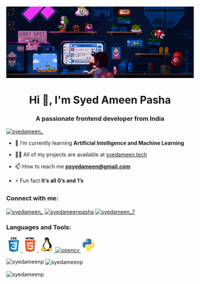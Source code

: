 [![MasterHead](https://raw.githubusercontent.com/mosh3eb/Portfolio_Page/main/images/bg.gif)](https://syedameenp.io)
<h1 align="center">Hi 👋, I'm Syed Ameen Pasha</h1>
<h3 align="center">A passionate frontend developer from India</h3>
<!-- (img align="right" alt="Coding" width="400" src="[https://media4.giphy.com/media/v1.Y2lkPTc5MGI3NjExdjdvNmpsdmg1dXR5dnlqaXhmZTN1dTZ0MG5yc3hraXNrMjdrMGxzbiZlcD12MV9pbnRlcm5hbF9naWZfYnlfaWQmY3Q9cw/3iyKHMIKg5VWG6qHUm/giphy.gif](https://media4.giphy.com/media/NytMLKyiaIh6VH9SPm/giphy.gif?cid=ecf05e47eugxpijfdfrn3nue05ditzdf4tbdeoxx8rl86b3w&ep=v1_gifs_search&rid=giphy.gif&ct=g)") -->

<p align="left"> <a href="https://twitter.com/syedameen_" target="blank"><img src="https://img.shields.io/twitter/follow/syedameen_?logo=twitter&style=for-the-badge" alt="syedameen_" /></a> </p>

- 🌱 I’m currently learning **Artificial Intelligence and Machine Learning**

- 👨‍💻 All of my projects are available at [syedameen.tech](syedameen.tech)

- 📫 How to reach me **psyedameen@gmail.com**

- ⚡ Fun fact **It’s all 0’s and 1’s**

<h3 align="left">Connect with me:</h3>
<p align="left">
<a href="https://twitter.com/syedameen_" target="blank"><img align="center" src="https://raw.githubusercontent.com/rahuldkjain/github-profile-readme-generator/master/src/images/icons/Social/twitter.svg" alt="syedameen_" height="30" width="40" /></a>
<a href="https://linkedin.com/in/syedameenpasha" target="blank"><img align="center" src="https://raw.githubusercontent.com/rahuldkjain/github-profile-readme-generator/master/src/images/icons/Social/linked-in-alt.svg" alt="syedameenpasha" height="30" width="40" /></a>
<a href="https://instagram.com/syedameen_7" target="blank"><img align="center" src="https://raw.githubusercontent.com/rahuldkjain/github-profile-readme-generator/master/src/images/icons/Social/instagram.svg" alt="syedameen_7" height="30" width="40" /></a>
</p>

<h3 align="left">Languages and Tools:</h3>
<p align="left"> <a href="https://www.w3schools.com/css/" target="_blank" rel="noreferrer"> <img src="https://raw.githubusercontent.com/devicons/devicon/master/icons/css3/css3-original-wordmark.svg" alt="css3" width="40" height="40"/> </a> <a href="https://www.w3.org/html/" target="_blank" rel="noreferrer"> <img src="https://raw.githubusercontent.com/devicons/devicon/master/icons/html5/html5-original-wordmark.svg" alt="html5" width="40" height="40"/> </a> <a href="https://www.linux.org/" target="_blank" rel="noreferrer"> <img src="https://raw.githubusercontent.com/devicons/devicon/master/icons/linux/linux-original.svg" alt="linux" width="40" height="40"/> </a> <a href="https://opencv.org/" target="_blank" rel="noreferrer"> <img src="https://www.vectorlogo.zone/logos/opencv/opencv-icon.svg" alt="opencv" width="40" height="40"/> </a> <a href="https://www.python.org" target="_blank" rel="noreferrer"> <img src="https://raw.githubusercontent.com/devicons/devicon/master/icons/python/python-original.svg" alt="python" width="40" height="40"/> </a> </p>

<p><img align="left" src="https://github-readme-stats.vercel.app/api/top-langs?username=syedameenp&show_icons=true&locale=en&layout=compact" alt="syedameenp" /></p>

<p>&nbsp;<img align="center" src="https://github-readme-stats.vercel.app/api?username=syedameenp&show_icons=true&locale=en" alt="syedameenp" /></p>

<p><img align="center" src="https://github-readme-streak-stats.herokuapp.com/?user=syedameenp&" alt="syedameenp" /></p>
